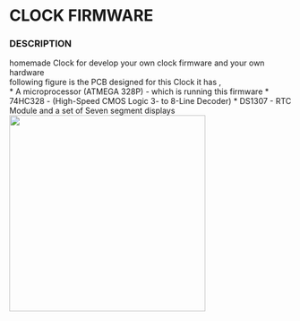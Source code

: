 # CLOCK FIRMWARE

### DESCRIPTION
homemade Clock for develop your own clock firmware and your own hardware <br>
following figure is the PCB designed for this Clock
it has ,<br>
	* A microprocessor (ATMEGA 328P) - which is running this firmware
	* 74HC328 - (High-Speed CMOS Logic 3- to 8-Line Decoder)
	* DS1307 - RTC Module
	and a set of Seven segment displays <br>
<img src = "pcb.png" height = "350" >
